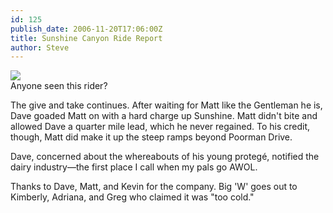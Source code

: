 ```yaml
---
id: 125
publish_date: 2006-11-20T17:06:00Z
title: Sunshine Canyon Ride Report
author: Steve
---
```


[![](http://lh3.ggpht.com/_zoD15FRZxcs/SuHeMUTMUqI/AAAAAAAABKg/d5mGYWbaQDs/s2400/missingmatt.jpg)](http://picasaweb.google.com/flagstafffrenzy/FrenzyFunnies)  
Anyone seen this rider?

The give and take continues. After waiting for Matt like the Gentleman he is, Dave goaded Matt on with a hard charge up Sunshine. Matt didn't bite and allowed Dave a quarter mile lead, which he never regained. To his credit, though, Matt did make it up the steep ramps beyond Poorman Drive.

Dave, concerned about the whereabouts of his young protegé, notified the dairy industry—the first place I call when my pals go AWOL.

Thanks to Dave, Matt, and Kevin for the company. Big 'W' goes out to Kimberly, Adriana, and Greg who claimed it was "too cold."
